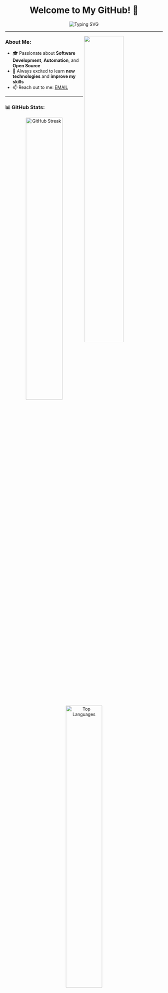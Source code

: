 <h1 align="center">Welcome to My GitHub! 👋</h1>

<p align="center">
  <img src="https://readme-typing-svg.demolab.com?font=Fira+Code&size=22&pause=1000&color=F75C7E&center=true&vCenter=true&width=440&lines=Hello%2C+World!+I'm+%3CKelliark%3E;Open-Source+Enthusiast;Always+Learning+Something+New!" alt="Typing SVG" />
</p>

---

<img align="right" src="https://github-readme-stats.vercel.app/api?username=kelliark&show_icons=true&hide_border=true&theme=radical&count_private=true&include_all_commits=true" width="50%"/>

### About Me:
- 🎓 Passionate about **Software Development**, **Automation**, and **Open Source**
- 🚀 Always excited to learn **new technologies** and **improve my skills**
- 📫 Reach out to me: [EMAIL](mailto:kanoscripting@gmail.com)

---

### 📊 GitHub Stats:
<p align="center">
  <img src="https://github-readme-streak-stats.herokuapp.com/?user=kelliark&theme=radical&hide_border=true" alt="GitHub Streak" width="48%"/>
  <img src="https://github-readme-stats.vercel.app/api/top-langs/?username=kelliark&layout=compact&theme=radical&hide_border=true" alt="Top Languages" width="48%"/>
</p>

---

### 🌐 Find Me Online:
<p align="left">
  <a href="https://x.com/kanoscripting" target="_blank">
    <img src="https://img.shields.io/badge/-Twitter-1DA1F2?logo=twitter&logoColor=white&style=flat-square" />
  </a>
  <a href="https://www.youtube.com/@baldsheep07" target="_blank">
    <img src="https://img.shields.io/badge/-YouTube-FF7139?logo=Firefox-Browser&logoColor=white&style=flat-square" />
  </a>
  <a href="mailto:kanoscripting@gmail.com">
    <img src="https://img.shields.io/badge/-Email-D14836?logo=gmail&logoColor=white&style=flat-square" />
  </a>
</p>

---

### 🤝 Support Me:
<p>
  If you find my projects useful or want to support my open-source contributions, you can make a donation using:
</p>

- **TON (The Open Network):** `UQAQTZxN326CMt7tqGweHRa7FR0-e-kg9BX2v0-d51ZIDcUf`
- **Ethereum (ETH):** `0xcb418563929516e1c984a9428ac1d0c9433a524a`

---

![Footer](https://capsule-render.vercel.app/api?type=waving&color=gradient&height=100&section=footer)
